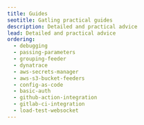 ```yaml
---
title: Guides
seotitle: Gatling practical guides
description: Detailed and practical advice
lead: Detailed and practical advice
ordering:
  - debugging
  - passing-parameters
  - grouping-feeder
  - dynatrace
  - aws-secrets-manager
  - aws-s3-bucket-feeders
  - config-as-code
  - basic-auth
  - github-action-integration
  - gitlab-ci-integration
  - load-test-websocket
---
```

